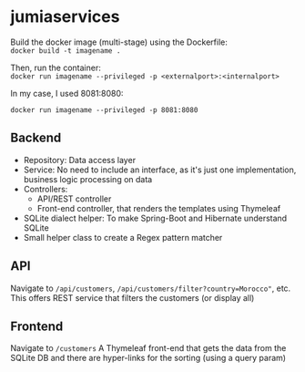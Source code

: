 # jumiaservices

Build the docker image (multi-stage) using the Dockerfile:  
`docker build -t imagename .`  

Then, run the container:  
`docker run imagename --privileged -p <externalport>:<internalport>`

In my case, I used 8081:8080:

`docker run imagename --privileged -p 8081:8080`

## Backend
- Repository: Data access layer
- Service: No need to include an interface, as it's just one implementation, business logic processing on data
- Controllers:
  - API/REST controller
  - Front-end controller, that renders the templates using Thymeleaf
- SQLite dialect helper: To make Spring-Boot and Hibernate understand SQLite
- Small helper class to create a Regex pattern matcher
## API
Navigate to `/api/customers`, `/api/customers/filter?country=Morocco"`, etc. This offers REST service that filters the customers (or display all)

## Frontend
Navigate to `/customers`  A Thymeleaf front-end that gets the data from the SQLite DB and there are hyper-links for the sorting (using a query param)

